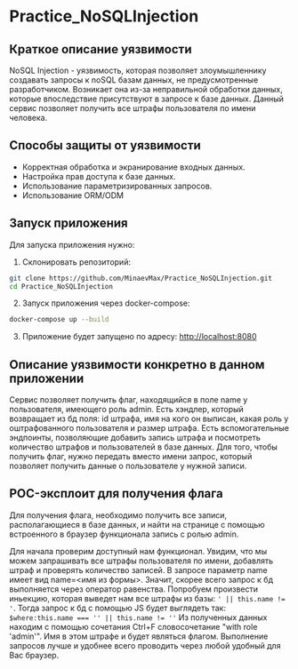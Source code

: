 # Practice_NoSQLInjection

## Краткое описание уязвимости
NoSQL Injection - уязвимость, которая позволяет злоумышленнику создавать запросы к noSQL базам данных, не предусмотренные разработчиком.
Возникает она из-за неправильной обработки данных, которые впоследствие присутствуют в запросе к базе данных.
Данный сервис позволяет получить все штрафы пользователя по имени человека.

## Способы защиты от уязвимости
- Корректная обработка и экранирование входных данных.
- Настройка прав доступа к базе данных.
- Использование параметризированных запросов.
- Использование ORM/ODM

## Запуск приложения
Для запуска приложения нужно:
1. Склонировать репозиторий:
```bash
git clone https://github.com/MinaevMax/Practice_NoSQLInjection.git
cd Practice_NoSQLInjection
```
2. Запуск приложения через docker-compose:
```bash
docker-compose up --build
```
3. Приложение будет запущено по адресу: [http://localhost:8080](http://localhost:8080)

## Описание уязвимости конкретно в данном приложении
Сервис позволяет получить флаг, находящийся в поле name у пользователя, имеющего роль admin.
Есть хэндлер, который возвращает из бд поля: id штрафа, имя на кого он выписан, какая роль у оштрафованного пользователя и размер штрафа.
Есть вспомогательные эндпоинты, позволяющие добавить запись штрафа и посмотреть количество штрафов и пользователей в базе данных.
Для того, чтобы получить флаг, нужно передать вместо имени запрос, который позволяет получить данные о пользователе у нужной записи.

## POC-эксплоит для получения флага
Для получения флага, необходимо получить все записи, располагающиеся в базе данных, и найти на странице с помощью встроенного в браузер функционала запись с ролью admin.

Для начала проверим доступный нам функционал. Увидим, что мы можем запрашивать все штрафы пользователя по имени, добавлять штраф и проверять количество записей. В запросе параметр name имеет вид name=<имя из формы>. Значит, скорее всего запрос к бд выполняется через оператор равенства. Попробуем произвести иньекцию, которая выведет нам все штрафы из базы: ```' || this.name != '```. Тогда запрос к бд с помощью JS будет выглядеть так: ```$where:this.name === '' || this.name != ''```
Из полученных данных находим с помощью сочетания Ctrl+F словосочетание "with role 'admin'". Имя в этом штрафе и будет являться флагом.
Выполнение запросов лучше и удобнее всего проводить через любой удобный для Вас браузер.